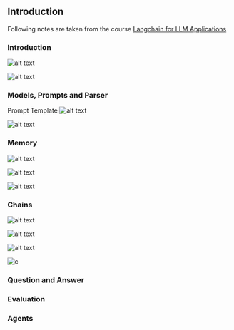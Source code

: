 ## Introduction

Following notes are taken from the course [Langchain for LLM Applications](https://learn.deeplearning.ai/courses/langchain/lesson/1/introduction)

### Introduction

![alt text](image.png)

![alt text](image-1.png)

### Models, Prompts and Parser

Prompt Template
![alt text](image-2.png)

![alt text](image-3.png)

### Memory

![alt text](image-4.png)

![alt text](image-6.png)

![alt text](image-5.png)

### Chains

![alt text](image-7.png)

![alt text](image-8.png)

![alt text](image-9.png)

![c](image-10.png)
### Question and Answer

### Evaluation

### Agents

